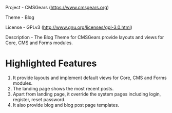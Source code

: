 Project 	- CMSGears (https://www.cmsgears.org)

Theme 	 	- Blog

License 	- GPLv3 (http://www.gnu.org/licenses/gpl-3.0.html)

Description - The Blog Theme for CMSGears provide layouts and views for Core, CMS and Forms modules.

Highlighted Features
=========================================
1. It provide layouts and implement default views for Core, CMS and Forms modules.
2. The landing page shows the most recent posts.
3. Apart from landing page, it override the system pages including login, register, reset password.
4. It also provide blog and blog post page templates.
